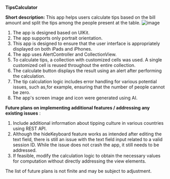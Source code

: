 **TipsCalculator**

**Short description:** This app helps users calculate tips based on the bill amount and split the tips among the people present at the table.
![image](https://github.com/user-attachments/assets/0d2e647a-fc00-4986-9a9f-2cb49e4b2637)


1) The app is designed based on UIKit.
2) The app supports only portrait orientation.
3) This app is designed to ensure that the user interface is appropriately displayed on both iPads and iPhones.
4) The app uses AlertController and CollectionView.
5) To calculate tips, a collection with customized cells was used. A single customized cell is reused throughout the entire collection.
6) The calculate button displays the result using an alert after performing the calculation.
7) The tip calculation logic includes error handling for various potential issues, such as,for example, ensuring that the number of people cannot be zero.
8) The app's screen image and icon were generated using AI.

**Future plans on implementing additional features / addressing any existing issues** :
1) Include additional information about tipping culture in various countries using REST API.
2) Although the hideKeyboard feature works as intended after editing the text field, there is still an issue with the text field input related to a valid session ID.
   While the issue does not crash the app, it still needs to be addressed.
3) If feasible, modify the calculation logic to obtain the necessary values for computation without directly addressing the view elements.
   
The list of future plans is not finite and may be subject to adjustment.
